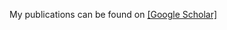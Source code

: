 My publications can be found on [[Google Scholar]](https://scholar.google.com/citations?user=KWi3jCwAAAAJ&hl=en&inst=4393003693960974403&oi=ao)

